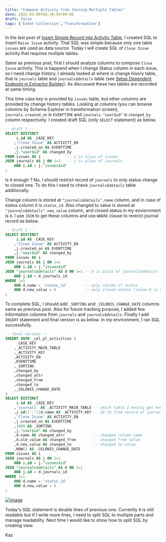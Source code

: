 ```yaml
---
title: "Compose Activity from Joining Multiple Tables"
date: 2022-03-05T08:30:59+09:00
draft: false
tags: ['Event Collection','Transformation']
---
```


In the last post of [Insert Simple Record into Activity Table](../2022-02-26-insert-simple-record-into-activity-table), I created SQL to insert `Raise Issue` activity. That SQL was simple because only one table `issues` are used as data source. Today I will create SQL of `Close Issue` activity that requires multiple tables.

Same as previous post, first I should analyze columns to compose `Close Issue` activity. This is happend when I change Status column in each issue, so I need change history. I already looked at where is change hisory table, that is `journals` table and `journals$details` table (see [Setup Dependent Endpoint in Extractor Builder](../2022-01-29-setup-dependent-endpoint-in-extractor-builder)). As discussed these two tables are recorded at same timing. 

This time case key is provided by `issues` table, but other columns are provided by change history tables. Looking at columns (you can browse columns by Schema Explorer in transformation screen), `journals.created_on` is `EVENTTIME` and `journals."user$id"` is `changed_by` column respectively. I created draft SQL (only `SELECT` statement) as below.

```sql
-- draft 1 --
SELECT DISTINCT
     i.id AS _CASE_KEY
    ,'Close Issue' AS ACTIVITY_EN 
    ,j.created_on AS EVENTTIME
    ,j."user$id" AS changed_by
FROM issues AS i            -- i is alias of issues
JOIN journals AS j ON 1=1   -- j is alias of journals
    AND i.id = j."issues$id"
;
```

Is it enough ? No, I should restrict record of `journals` to only status change to closed one. To do this I need to check `journals$details` table additionally. 

Change column is stored at `"journals$details".name` column, and in case of status column it is `status_id`. Also changed to value is stored at `"journals$details".new_value` column, and closed status in my enviornment is `8`. I use `JOIN` to get these columns and use `WHERE` clause to restrict journal record as below.

```sql
-- draft 2 --
SELECT DISTINCT
     i.id AS _CASE_KEY
    ,'Close Issue' AS ACTIVITY_EN 
    ,j.created_on AS EVENTTIME
    ,j."user$id" AS changed_by
FROM issues AS i
JOIN journals AS j ON 1=1
    AND i.id = j."issues$id"
JOIN "journals$details" AS d ON 1=1 -- d is alias of journals$details
    AND j.id = d.journals_id
WHERE 1=1
    AND d.name = 'status_id'        -- only column of status
    AND d.new_value = 8             -- only closed status (value 8 is dependent on my enviornment)
;
```

To complete SQL, I should add `_SORTING` and `_CELONIS_CHANGE_DATE` columns same as previous post. Also for future tracking purpose, I added few information columns from `journals` and `journals$details`. Finally I add `INSERT` statement and final version is as below. In my environment, I ran SQL successfully.

```sql
-- final version --
INSERT INTO _cel_pl_activities (
     _CASE_KEY
    ,_ACTIVITY_MAIN_TABLE
    ,_ACTIVITY_KEY
    ,ACTIVITY_EN
    ,EVENTTIME
    ,_SORTING 
    ,changed_by
    ,changed_attr
    ,changed_from
    ,changed_to
    ,_CELONIS_CHANGE_DATE
)
SELECT DISTINCT
     i.id AS _CASE_KEY
    ,'journals' AS _ACTIVITY_MAIN_TABLE -- which table I mainly get event log 
    ,j.id||':'||d.name AS _ACTIVITY_KEY -- ID to find record of journals and journals$details
    ,'Close Issue' AS ACTIVITY_EN 
    ,j.created_on AS EVENTTIME
    ,1000 AS _SORTING
    ,j."user$id" AS changed_by
    ,d.name AS changed_attr             -- changed column name
    ,d.old_value AS changed_from        -- changed from value
    ,d.new_value AS changed_to          -- changed to value
    ,NOW() AS _CELONIS_CHANGE_DATE
FROM issues AS i
JOIN journals AS j ON 1=1
    AND i.id = j."issues$id"
JOIN "journals$details" AS d ON 1=1
    AND j.id = d.journals_id
WHERE 1=1
    AND d.name = 'status_id'
    AND d.new_value = 8
;
```
[![image](https://user-images.githubusercontent.com/67397583/156861416-b6f92838-cc25-4260-8a5f-37dfbe5790bd.png)](https://user-images.githubusercontent.com/67397583/156861416-b6f92838-cc25-4260-8a5f-37dfbe5790bd.png)

Today's SQL statement is double lines of previous one. Currently it is still readable but if I write more lines, I need to split SQL to multiple parts and manage readability. Next time I would like to show how to split SQL by creating view.

Kaz
